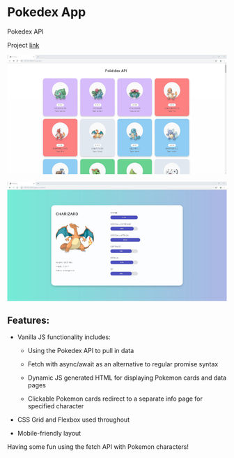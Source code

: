 # Pokedex App
Pokedex API

Project [link](https://apcurran.github.io/Pokedex-API/)

![Pokedex](https://github.com/apcurran/Pokedex-API/blob/master/images/README-img1.jpg)

![Pokedex](https://github.com/apcurran/Pokedex-API/blob/master/images/README-img2.jpg)

## Features:

* Vanilla JS functionality includes:

    * Using the Pokedex API to pull in data

    * Fetch with async/await as an alternative to regular promise syntax

    * Dynamic JS generated HTML for displaying Pokemon cards and data pages

    * Clickable Pokemon cards redirect to a separate info page for specified character

* CSS Grid and Flexbox used throughout

* Mobile-friendly layout

Having some fun using the fetch API with Pokemon characters!